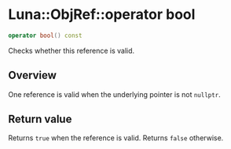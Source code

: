 # Luna::ObjRef::operator bool

```c++
operator bool() const
```

Checks whether this reference is valid. 

## Overview
One reference is valid when the underlying pointer is not `nullptr`. 

## Return value
Returns `true` when the reference is valid. Returns `false` otherwise. 

